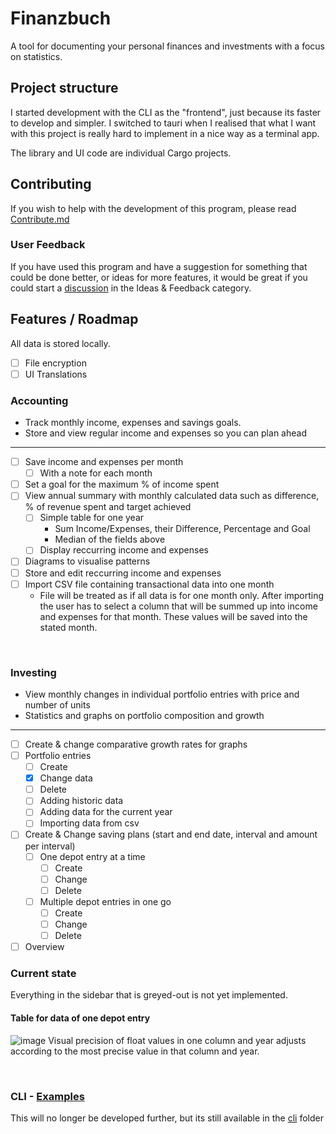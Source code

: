 # Finanzbuch
A tool for documenting your personal finances and investments with a focus on statistics.

## Project structure
I started development with the CLI as the "frontend", just because its faster to develop and simpler. I switched to tauri when I realised that what I want with this project is really hard to implement in a nice way as a terminal app.

The library and UI code are individual Cargo projects.


## Contributing
If you wish to help with the development of this program, please read [Contribute.md](/CONTRIBUTE.md)

### User Feedback
If you have used this program and have a suggestion for something that could be done better, or ideas for more features, it would be great if you could start a [discussion](https://github.com/robertosw/finanzbuch/discussions/categories/ideas-feedback) in the Ideas & Feedback category.

## Features / Roadmap
All data is stored locally.
- [ ] File encryption
- [ ] UI Translations

### Accounting

- Track monthly income, expenses and savings goals.
- Store and view regular income and expenses so you can plan ahead

---

- [ ] Save income and expenses per month
  - [ ] With a note for each month
- [ ] Set a goal for the maximum % of income spent
- [ ] View annual summary with monthly calculated data such as difference, % of revenue spent and target achieved
  - [ ] Simple table for one year
    - Sum Income/Expenses, their Difference, Percentage and Goal
    - Median of the fields above
  - [ ] Display reccurring income and expenses
- [ ] Diagrams to visualise patterns
- [ ] Store and edit reccurring income and expenses
- [ ] Import CSV file containing transactional data into one month
  - File will be treated as if all data is for one month only. After importing the user has to select a column that will be summed up into income and expenses for that month. These values will be saved into the stated month.

<br>

### Investing
- View monthly changes in individual portfolio entries with price and number of units
- Statistics and graphs on portfolio composition and growth

---

- [ ] Create & change comparative growth rates for graphs
- [ ] Portfolio entries
  - [ ] Create
  - [x] Change data
  - [ ] Delete
  - [ ] Adding historic data
  - [ ] Adding data for the current year
  - [ ] Importing data from csv
- [ ] Create & Change saving plans (start and end date, interval and amount per interval)
  - [ ] One depot entry at a time
    - [ ] Create
    - [ ] Change
    - [ ] Delete
  - [ ] Multiple depot entries in one go
    - [ ] Create
    - [ ] Change
    - [ ] Delete
- [ ] Overview

### Current state
Everything in the sidebar that is greyed-out is not yet implemented.
#### Table for data of one depot entry

![image](https://github.com/robertosw/finanzbuch/assets/47303535/8d6bc91b-5b0c-462f-b584-918f588554d2)
Visual precision of float values in one column and year adjusts according to the most precise value in that column and year.

<br>

### CLI - [Examples](./cli/Examples.md)
This will no longer be developed further, but its still available in the [cli](/cli) folder
